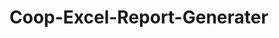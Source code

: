 <!--
This file is the README for the Coop-Excel-Report-Generator project.
It provides an overview and instructions for using the project.
-->
# Coop-Excel-Report-Generater
